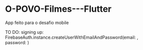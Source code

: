 # O-POVO-Filmes---Flutter
App feito para o desafio mobile


TO DO:
signing up: FirebaseAuth.instance.createUserWithEmailAndPassword(email: <your email>, password: <your password>)
